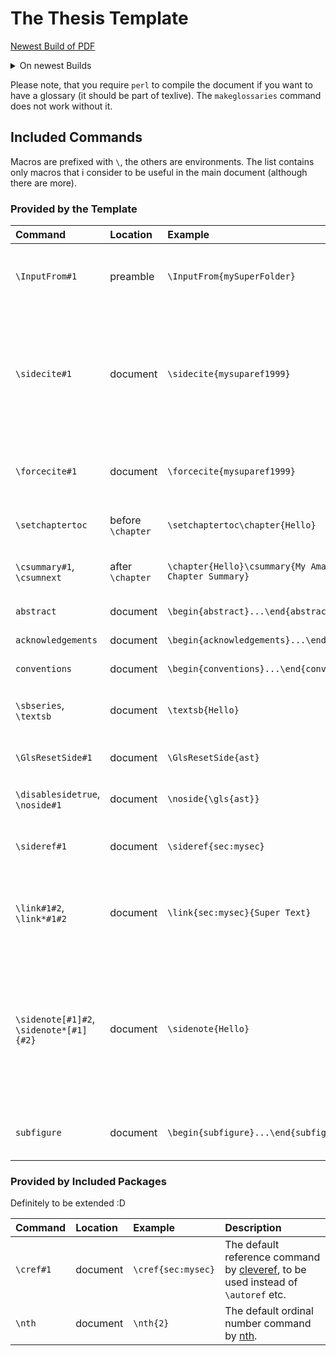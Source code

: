# The Thesis Template

[Newest Build of PDF](../-/jobs/artifacts/main/raw/thesis.pdf?job=build-pdf)

<details>
<summary> On newest Builds </summary>
Adapt the following for a link to the newest build:

`https://spgit.informatik.uni-ulm.de/code-inspect/theses/<PATH>/-/jobs/artifacts/main/raw/<FILENAME>.pdf?job=build-pdf`

For example:
<https://spgit.informatik.uni-ulm.de/code-inspect/theses/pengu-peter-master-thesis/thesis/-/jobs/artifacts/main/raw/thesis.pdf?job=build-pdf>

</details>

Please note, that you require `perl` to compile the document if you want to have a glossary (it should be part of texlive). The `makeglossaries` command does not work without it.

## Included Commands

Macros are prefixed with `\`, the others are environments.
The list contains only macros that i consider to be useful in the main document (although there are more).

### Provided by the Template

| Command | Location | Example | Description |
|:----|:----|:-----|:-----|
| `\InputFrom#1` | preamble | `\InputFrom{mySuperFolder}` | Adds `mySuperFolder` to the input path, you no longer have to specify it as part of the path (e.g., when using `\input{mySuperFolder/myFile}`). |
|`\sidecite#1` |  document | `\sidecite{mysuparef1999}` | While `\cite` automatically references the bibliography, as well inserts the citation in the text and in the margin, `\sidecite` omits the reference in the text itself. This can be used to manually adjust the position of a following cite (e.g, if it should not fit on the same page otherwise). |
|`\forcecite#1` | document | `\forcecite{mysuparef1999}` | By default, citations appear only once per section, this *enforces* the citation to appear (with the help of the internal flag `\@sidecite@doreset@true`). |
| `\setchaptertoc` | before `\chapter` | `\setchaptertoc\chapter{Hello}` | Causes the following chapter to receive a mini table of contents  in the sidebar. |
| `\csummary#1`, `\csumnext` |  after `\chapter` | `\chapter{Hello}\csummary{My Amazing\csumnext Chapter Summary}` | Adds a chapter summary in the marginpar of the respective chapter in the main `\tableofcontents` |
| `abstract`  | document | `\begin{abstract}...\end{abstract}` | Adds an abstract section to the document. |
| `acknowledgements` | document | `\begin{acknowledgements}...\end{acknowledgements}` | Adds an acknowledgements section to the document. |
| `conventions` | document | `\begin{conventions}...\end{conventions}` | Adds a conventions section to the document. |
| `\sbseries`, `\textsb` | document | `\textsb{Hello}` | Use a semi-bold font-weight (only works, if the corresponding font has a semi-bold font-weight). |
| `\GlsResetSide#1` | document | `\GlsResetSide{ast}` | Resets the internal flag that prevents the glossary-entry from appearing repeatedly. |
| `\disablesidetrue`, `\noside#1` | document | `\noside{\gls{ast}}` | Temporarily disables the corresponding glossary entry in the marginpar. |
| `\sideref#1` | document | `\sideref{sec:mysec}` | Essentially the command automatically issued by `\cref` to place the corresponding reference in the sidebar. |
| `\link#1#2`, `\link*#1#2` | document | `\link{sec:mysec}{Super Text}` | Essentially `\hyperref[#1]{\itshape#2}`. Without the star, this is automatically placed within the sidebar. With the star, the link is still active, but no longer highlighted. |
| `\sidenote[#1]#2`, `\sidenote*[#1]{#2}` | document | `\sidenote{Hello}` | Places the content in the sidebar. The optional argument can be used for vertical shift adjustments (usually not necessary). The unstarred version does expand its argument (obeying protection rules), the starred version does not. I.e., use the starred version for fragile content (if in doubt, its probably better to use the starred version). |
| `subfigure` | document | `\begin{subfigure}...\end{subfigure}` | Partitions a figure environment to include several subfigures for better grouping in the document.|

### Provided by Included Packages

Definitely to be extended :D

| Command | Location | Example | Description |
|:----|:----|:-----|:-----|
| `\cref#1` | document | `\cref{sec:mysec}` | The default reference command by [cleveref](https://ctan.org/pkg/cleveref), to be used instead of `\autoref` etc. |
| `\nth` | document | `\nth{2}` | The default ordinal number command by [nth](https://ctan.org/pkg/nth). |